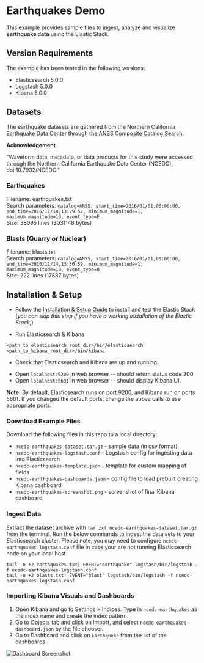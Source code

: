 # Earthquakes Demo

This example provides sample files to ingest, analyze and visualize **earthquake data** using the Elastic Stack.

## Version Requirements

The example has been tested in the following versions:

- Elasticsearch 5.0.0
- Logstash 5.0.0
- Kibana 5.0.0

## Datasets

The earthquake datasets are gathered from the Northern California Earthquake Data Center through the [ANSS Composite Catalog Search](http://www.ncedc.org/anss/catalog-search.html).

**Acknowledgement**

"Waveform data, metadata, or data products for this study were accessed through the Northern California Earthquake Data Center (NCEDC), doi:10.7932/NCEDC."

### Earthquakes

Filename: earthquakes.txt  
Search parameters: `catalog=ANSS, start_time=2016/01/01,00:00:00, end_time=2016/11/14,13:29:52, minimum_magnitude=1, maximum_magnitude=10, event_type=E`  
Size: 38095 lines (3031148 bytes)

### Blasts (Quarry or Nuclear)

Filename: blasts.txt  
Search parameters: `catalog=ANSS, start_time=2016/01/01,00:00:00, end_time=2016/11/14,13:30:59, minimum_magnitude=1, maximum_magnitude=10, event_type=B`  
Size: 222 lines (17837 bytes)

## Installation & Setup

* Follow the [Installation & Setup Guide](https://github.com/elastic/examples/blob/master/Installation%20and%20Setup.md) to install and test the Elastic Stack (*you can skip this step if you have a working installation of the Elastic Stack,*)

* Run Elasticsearch & Kibana
```shell
<path_to_elasticsearch_root_dir>/bin/elasticsearch
<path_to_kibana_root_dir>/bin/kibana
```

* Check that Elasticsearch and Kibana are up and running.
- Open `localhost:9200` in web browser -- should return status code 200
- Open `localhost:5601` in web browser -- should display Kibana UI.

**Note:** By default, Elasticsearch runs on port 9200, and Kibana run on ports 5601. If you changed the default ports, change   the above calls to use appropriate ports.

### Download Example Files

Download the following files in this repo to a local directory:
- `ncedc-earthquakes-dataset.tar.gz` - sample data (in csv format)
- `ncedc-earthquakes-logstash.conf` - Logstash config for ingesting data into Elasticsearch
- `ncedc-earthquakes-template.json` - template for custom mapping of fields
- `ncedc-earthquakes-dashboards.json` - config file to load prebuilt creating Kibana dashboard
- `ncedc-earthquakes-screenshot.png` - screenshot of final Kibana dashboard  

### Ingest Data

Extract the dataset archive with `tar zxf ncedc-earthquakes-dataset.tar.gz` from the terminal. Run the below commands to ingest the data sets to your Elasticsearch cluster. Please note, you may need to configure `ncedc-earthquakes-logstash.conf` file in case your are not running Elasticsearch node on your local host.

```shell
tail -n +2 earthquakes.txt| EVENT="earthquake" logstash/bin/logstash -f ncedc-earthquakes-logstash.conf
tail -n +2 blasts.txt| EVENT="blast" logstash/bin/logstash -f ncedc-earthquakes-logstash.conf
```

### Importing Kibana Visuals and Dashboards

1. Open Kibana and go to Settings > Indices. Type in `ncedc-earthquakes` as the index name and create the index pattern.
2. Go to Objects tab and click on Import, and select `ncedc-earthquakes-dashboard.json` by the file chooser.
3. Go to Dashboard and click on `Earthqueke` from the list of the dashboards.

![Dashboard Screenshot](ncedc-earthquakes-dashboard.png?raw=true)
